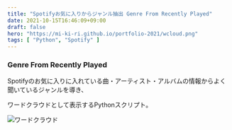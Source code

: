 ```yaml
---
title: "Spotifyお気に入りからジャンル抽出 Genre From Recently Played"
date: 2021-10-15T16:46:09+09:00
draft: false
hero: "https://mi-ki-ri.github.io/portfolio-2021/wcloud.png"
tags: [ "Python", "Spotify" ]
---
```


### Genre From Recently Played

Spotifyのお気に入りに入れている曲・アーティスト・アルバムの情報からよく聞いているジャンルを導き、

ワードクラウドとして表示するPythonスクリプト。

![ワードクラウド](https://mi-ki-ri.github.io/portfolio-2021/wcloud.png)
